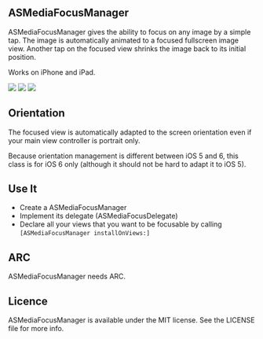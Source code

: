## ASMediaFocusManager
ASMediaFocusManager gives the ability to focus on any image by a simple tap. The image is automatically animated to a focused fullscreen image view. Another tap on the focused view shrinks the image back to its initial position.

Works on iPhone and iPad.

![](https://github.com/autresphere/ASMediaFocusManager/raw/master/Screenshots/iPhone1.jpg) 
![](https://github.com/autresphere/ASMediaFocusManager/raw/master/Screenshots/iPhone2.jpg) 
![](https://github.com/autresphere/ASMediaFocusManager/raw/master/Screenshots/iPhone3.jpg)

## Orientation
The focused view is automatically adapted to the screen orientation even if your main view controller is portrait only.

Because orientation management is different between iOS 5 and 6, this class is for iOS 6 only (although it should not be hard to adapt it to iOS 5).
## Use It
* Create a ASMediaFocusManager
* Implement its delegate (ASMediaFocusDelegate)
* Declare all your views that you want to be focusable by calling `[ASMediaFocusManager installOnViews:]`

## ARC
ASMediaFocusManager needs ARC.

## Licence
ASMediaFocusManager is available under the MIT license. See the LICENSE file for more info.


